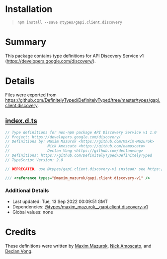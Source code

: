 # Installation
> `npm install --save @types/gapi.client.discovery`

# Summary
This package contains type definitions for API Discovery Service v1 (https://developers.google.com/discovery/).

# Details
Files were exported from https://github.com/DefinitelyTyped/DefinitelyTyped/tree/master/types/gapi.client.discovery.
## [index.d.ts](https://github.com/DefinitelyTyped/DefinitelyTyped/tree/master/types/gapi.client.discovery/index.d.ts)
````ts
// Type definitions for non-npm package API Discovery Service v1 1.0
// Project: https://developers.google.com/discovery/
// Definitions by: Maxim Mazurok <https://github.com/Maxim-Mazurok>
//                 Nick Amoscato <https://github.com/namoscato>
//                 Declan Vong <https://github.com/declanvong>
// Definitions: https://github.com/DefinitelyTyped/DefinitelyTyped
// TypeScript Version: 2.8

// DEPRECATED, use @types/gapi.client.discovery-v1 instead; see https://github.com/Maxim-Mazurok/google-api-typings-generator/issues/652 for details

/// <reference types="@maxim_mazurok/gapi.client.discovery-v1" />

````

### Additional Details
 * Last updated: Tue, 13 Sep 2022 00:09:51 GMT
 * Dependencies: [@types/maxim_mazurok__gapi.client.discovery-v1](https://npmjs.com/package/@types/maxim_mazurok__gapi.client.discovery-v1)
 * Global values: none

# Credits
These definitions were written by [Maxim Mazurok](https://github.com/Maxim-Mazurok), [Nick Amoscato](https://github.com/namoscato), and [Declan Vong](https://github.com/declanvong).

